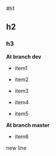 #h1

## h2

### h3

**At branch dev**

* item1

* item2

* item3

* item4

* item5

**At branch master**

* item6

new line
